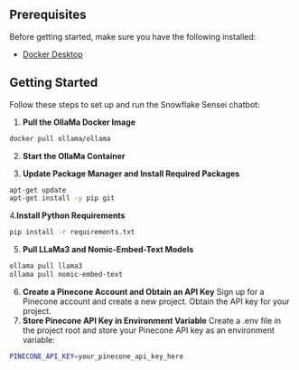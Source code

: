 ## Prerequisites

Before getting started, make sure you have the following installed:

- [Docker Desktop](https://www.docker.com/products/docker-desktop)

## Getting Started

Follow these steps to set up and run the Snowflake Sensei chatbot:

1. **Pull the OllaMa Docker Image**

```bash
docker pull ollama/ollama
```
2. **Start the OllaMa Container**

3. **Update Package Manager and Install Required Packages**

```bash
apt-get update
apt-get install -y pip git
```

4.**Install Python Requirements**
```bash
pip install -r requirements.txt
```

5. **Pull LLaMa3 and Nomic-Embed-Text Models**
```bash
ollama pull llama3
ollama pull nomic-embed-text
```
6. **Create a Pinecone Account and Obtain an API Key**
Sign up for a Pinecone account and create a new project. Obtain the API key for your project.
8. **Store Pinecone API Key in Environment Variable**
Create a .env file in the project root and store your Pinecone API key as an environment variable:
```BASH
PINECONE_API_KEY=your_pinecone_api_key_here
```
